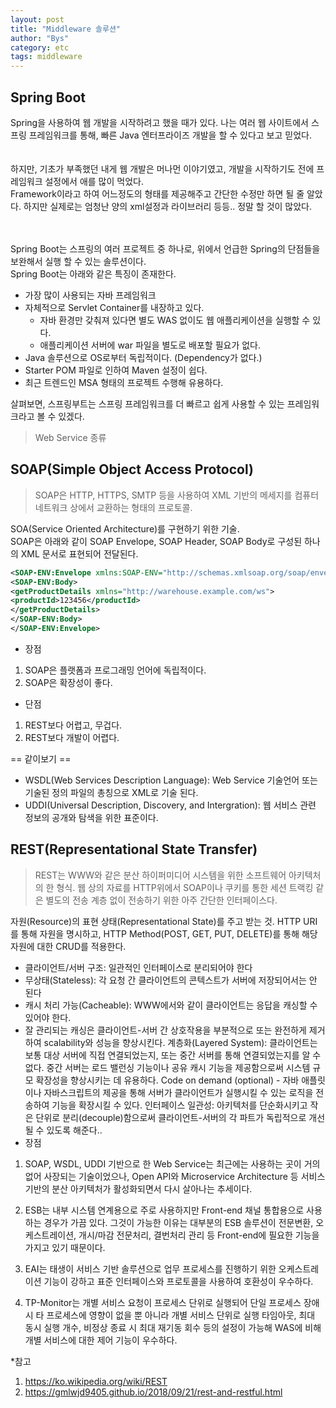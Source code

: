 ```yaml
---
layout: post
title: "Middleware 솔루션"
author: "Bys"
category: etc
tags: middleware
---
```


>
## Spring Boot

Spring을 사용하여 웹 개발을 시작하려고 했을 때가 있다. 나는 여러 웹 사이트에서 스프링 프레임워크를 통해, 빠른 Java 엔터프라이즈 개발을 할 수 있다고 보고 믿었다.  
<br/><br/>
하지만, 기초가 부족했던 내게 웹 개발은 머나먼 이야기였고, 개발을 시작하기도 전에 프레임워크 설정에서 애를 많이 먹었다.  
Framework이라고 하여 어느정도의 형태를 제공해주고 간단한 수정만 하면 될 줄 알았다. 하지만 실제로는 엄청난 양의 xml설정과 라이브러리 등등.. 정말 할 것이 많았다.  
<br/><br/>

Spring Boot는 스프링의 여러 프로젝트 중 하나로, 위에서 언급한 Spring의 단점들을 보완해서 실행 할 수 있는 솔루션이다.  
Spring Boot는 아래와 같은 특징이 존재한다.

- 가장 많이 사용되는 자바 프레임워크
- 자체적으로 Servlet Container를 내장하고 있다.
  + 자바 환경만 갖춰져 있다면 별도 WAS 없이도 웹 애플리케이션을 실행할 수 있다.
  + 애플리케이션 서버에 war 파일을 별도로 배포할 필요가 없다.
- Java 솔루션으로 OS로부터 독립적이다. (Dependency가 없다.)
- Starter POM 파일로 인하여 Maven 설정이 쉽다.
- 최근 트렌드인 MSA 형태의 프로젝트 수행해 유용하다.

살펴보면, 스프링부트는 스프링 프레임워크를 더 빠르고 쉽게 사용할 수 있는 프레임워크라고 볼 수 있겠다.  




> Web Service 종류

## SOAP(Simple Object Access Protocol)
>SOAP은 HTTP, HTTPS, SMTP 등을 사용하여 XML 기반의 메세지를 컴퓨터 네트워크 상에서 교환하는 형태의 프로토콜.

SOA(Service Oriented Architecture)를 구현하기 위한 기술.  
SOAP은 아래와 같이 SOAP Envelope, SOAP Header, SOAP Body로 구성된 하나의 XML 문서로 표현되어 전달된다.

```xml
<SOAP-ENV:Envelope xmlns:SOAP-ENV="http://schemas.xmlsoap.org/soap/envelope/">
<SOAP-ENV:Body>
<getProductDetails xmlns="http://warehouse.example.com/ws">
<productId>123456</productId>
</getProductDetails>
</SOAP-ENV:Body>
</SOAP-ENV:Envelope>
```

- 장점
1. SOAP은 플랫폼과 프로그래밍 언어에 독립적이다.
2. SOAP은 확장성이 좋다.  

- 단점
1. REST보다 어렵고, 무겁다.
2. REST보다 개발이 어렵다.  

== 같이보기 ==  
- WSDL(Web Services Description Language): Web Service 기술언어 또는 기술된 정의 파일의 총칭으로 XML로 기술 된다.  
- UDDI(Universal Description, Discovery, and Intergration): 웹 서비스 관련 정보의 공개와 탐색을 위한 표준이다.  

## REST(Representational State Transfer)
>REST는 WWW와 같은 분산 하이퍼미디어 시스템을 위한 소프트웨어 아키텍처의 한 형식. 웹 상의 자료를 HTTP위에서 SOAP이나 쿠키를 통한 세션 트랙킹 같은 별도의 전송 계층 없이 전송하기 위한 아주 간단한 인터페이스다.

자원(Resource)의 표현 상태(Representational State)를 주고 받는 것. HTTP URI를 통해 자원을 명시하고, HTTP Method(POST, GET, PUT, DELETE)를 통해 해당 자원에 대한 CRUD를 적용한다.  

- 클라이언트/서버 구조: 일관적인 인터페이스로 분리되어야 한다
- 무상태(Stateless): 각 요청 간 클라이언트의 콘텍스트가 서버에 저장되어서는 안 된다
- 캐시 처리 가능(Cacheable): WWW에서와 같이 클라이언트는 응답을 캐싱할 수 있어야 한다.
- 잘 관리되는 캐싱은 클라이언트-서버 간 상호작용을 부분적으로 또는 완전하게 제거하여 scalability와 성능을 향상시킨다.
계층화(Layered System): 클라이언트는 보통 대상 서버에 직접 연결되었는지, 또는 중간 서버를 통해 연결되었는지를 알 수 없다. 중간 서버는 로드 밸런싱 기능이나 공유 캐시 기능을 제공함으로써 시스템 규모 확장성을 향상시키는 데 유용하다.
Code on demand (optional) - 자바 애플릿이나 자바스크립트의 제공을 통해 서버가 클라이언트가 실행시킬 수 있는 로직을 전송하여 기능을 확장시킬 수 있다.
인터페이스 일관성: 아키텍처를 단순화시키고 작은 단위로 분리(decouple)함으로써 클라이언트-서버의 각 파트가 독립적으로 개선될 수 있도록 해준다..
- 장점






1. SOAP, WSDL, UDDI 기반으로 한 Web Service는 최근에는 사용하는 곳이 거의 없어 사장되는 기술이었으나, Open API와 Microservice Architecture 등 서비스 기반의 분산 아키텍처가 활성화되면서 다시 살아나는 추세이다.

2. ESB는 내부 시스템 연계용으로 주로 사용하지만 Front-end 채널 통합용으로 사용하는 경우가 가끔 있다. 그것이 가능한 이유는 대부분의 ESB 솔루션이 전문변환, 오케스트레이션, 개시/마감 전문처리, 결번처리 관리 등 Front-end에 필요한 기능을 가지고 있기 때문이다.

3. EAI는 태생이 서비스 기반 솔루션으로 업무 프로세스를 진행하기 위한 오케스트레이션 기능이 강하고 표준 인터페이스와 프로토콜을 사용하여 호환성이 우수하다.

4. TP-Monitor는 개별 서비스 요청이 프로세스 단위로 실행되어 단일 프로세스 장애 시 타 프로세스에 영향이 없을 뿐 아니라 개별 서비스 단위로 실행 타임아웃, 최대 동시 실행 개수, 비정상 종료 시 최대 재기동 회수 등의 설정이 가능해 WAS에 비해 개별 서비스에 대한 제어 기능이 우수하다.


*참고
1. https://ko.wikipedia.org/wiki/REST
2. https://gmlwjd9405.github.io/2018/09/21/rest-and-restful.html
